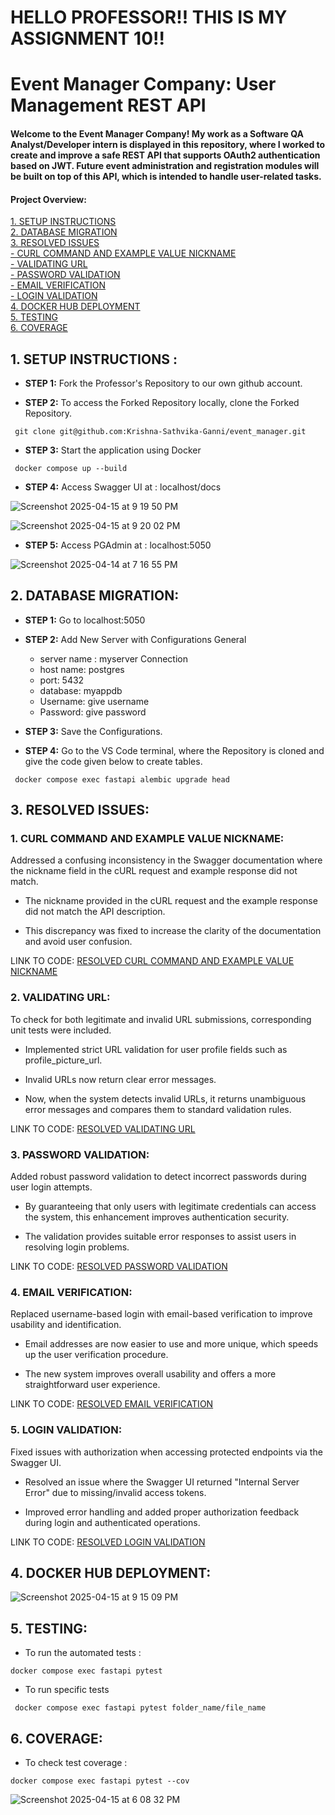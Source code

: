 # HELLO PROFESSOR!! THIS IS MY ASSIGNMENT 10!!

# Event Manager Company: User Management REST API

#### Welcome to the Event Manager Company! My work as a Software QA Analyst/Developer intern is displayed in this repository, where I worked to create and improve a safe REST API that supports OAuth2 authentication based on JWT. Future event administration and registration modules will be built on top of this API, which is intended to handle user-related tasks.

#### Project Overview:
[1. SETUP INSTRUCTIONS](#1-setup-instructions) <br>
[2. DATABASE MIGRATION](#2-database-migration) <br>
[3. RESOLVED ISSUES](#3-resolved-issues) <br>
[- CURL COMMAND AND EXAMPLE VALUE NICKNAME](#1-curl-command-and-example-value-nickname) <br>
[- VALIDATING URL](#2-validating-url) <br>
[- PASSWORD VALIDATION](#3-password-validation) <br>
[- EMAIL VERIFICATION](#4-email-verification) <br>
[- LOGIN VALIDATION](#5-login-validation) <br>
[4. DOCKER HUB DEPLOYMENT](#4-docker-hub-deployment) <br>
[5. TESTING](#5-testing) <br>
[6. COVERAGE](#6-coverage) <br>

## 1. SETUP INSTRUCTIONS :

- **STEP 1:** Fork the Professor's Repository to our own github account.

- **STEP 2:** To access the Forked Repository locally, clone the Forked Repository.

``` git clone git@github.com:Krishna-Sathvika-Ganni/event_manager.git```

- **STEP 3:** Start the application using Docker

``` docker compose up --build```

- **STEP 4:** Access Swagger UI at : localhost/docs


![Screenshot 2025-04-15 at 9 19 50 PM](https://github.com/user-attachments/assets/cdca2ac1-b46d-4b8d-abab-8afe546bbfb8)


![Screenshot 2025-04-15 at 9 20 02 PM](https://github.com/user-attachments/assets/3c3e208b-83dc-4272-b71f-a2f877cb9e77)




- **STEP 5:** Access PGAdmin at : localhost:5050

![Screenshot 2025-04-14 at 7 16 55 PM](https://github.com/user-attachments/assets/9dcf1ff2-c024-45d1-8834-2149e371a10d)



## 2. DATABASE MIGRATION:

- **STEP 1:** Go to localhost:5050

- **STEP 2:** Add New Server with Configurations
General
  - server name : myserver
Connection
  - host name: postgres
  - port: 5432
  - database: myappdb
  - Username: give username
  - Password: give password

- **STEP 3:** Save the Configurations.

- **STEP 4:** Go to the VS Code terminal, where the Repository is cloned and give the code given below to create tables.

``` docker compose exec fastapi alembic upgrade head```


## 3. RESOLVED ISSUES:

### 1. CURL COMMAND AND EXAMPLE VALUE NICKNAME: 

Addressed a confusing inconsistency in the Swagger documentation where the nickname field in the cURL request and example response did not match.

- The nickname provided in the cURL request and the example response did not match the API description. 

- This discrepancy was fixed to increase the clarity of the documentation and avoid user confusion.

LINK TO CODE: [RESOLVED CURL COMMAND AND EXAMPLE VALUE NICKNAME](https://github.com/Krishna-Sathvika-Ganni/event_manager/commit/d6eba5b9cb62dcdd39cc8af018e00801e11388e5)

### 2. VALIDATING URL:

To check for both legitimate and invalid URL submissions, corresponding unit tests were included.

- Implemented strict URL validation for user profile fields such as profile_picture_url.

- Invalid URLs now return clear error messages.

- Now, when the system detects invalid URLs, it returns unambiguous error messages and compares them to standard validation rules. 

LINK TO CODE: [RESOLVED VALIDATING URL](https://github.com/Krishna-Sathvika-Ganni/event_manager/commit/1051253e6a0ef0431f9726024855f8c4553d8a2e) 

### 3. PASSWORD VALIDATION: 

Added robust password validation to detect incorrect passwords during user login attempts. 

- By guaranteeing that only users with legitimate credentials can access the system, this enhancement improves authentication security.

- The validation provides suitable error responses to assist users in resolving login problems.

LINK TO CODE: [RESOLVED PASSWORD VALIDATION](https://github.com/Krishna-Sathvika-Ganni/event_manager/commit/3595075a883c2cd1cc9a941302022a365da085a5)

### 4. EMAIL VERIFICATION:

Replaced username-based login with email-based verification to improve usability and identification. 

- Email addresses are now easier to use and more unique, which speeds up the user verification procedure. 

- The new system improves overall usability and offers a more straightforward user experience.

LINK TO CODE: [RESOLVED EMAIL VERIFICATION](https://github.com/Krishna-Sathvika-Ganni/event_manager/commit/b6495e32545a5adfc0664765ef1a61586d679f6f)

### 5. LOGIN VALIDATION:

Fixed issues with authorization when accessing protected endpoints via the Swagger UI. 

- Resolved an issue where the Swagger UI returned "Internal Server Error" due to missing/invalid access tokens. 

-  Improved error handling and added proper authorization feedback during login and authenticated operations.

LINK TO CODE: [RESOLVED LOGIN VALIDATION](https://github.com/Krishna-Sathvika-Ganni/event_manager/commit/4a3968a14b266920d63b6db7359cc20b36b671cd)


## 4. DOCKER HUB DEPLOYMENT:

![Screenshot 2025-04-15 at 9 15 09 PM](https://github.com/user-attachments/assets/6b769cb1-89af-4df9-9e46-969bffd2ff73)


## 5. TESTING:

- To run the automated tests :

``` docker compose exec fastapi pytest ```

- To run specific tests

``` docker compose exec fastapi pytest folder_name/file_name```


## 6. COVERAGE:

- To check test coverage :

``` docker compose exec fastapi pytest --cov ```


![Screenshot 2025-04-15 at 6 08 32 PM](https://github.com/user-attachments/assets/0f2f0b9c-31de-4bcb-b377-da61c52fb044)





